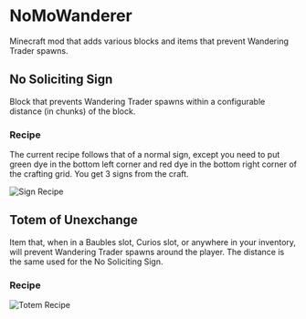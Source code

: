 # NoMoWanderer
Minecraft mod that adds various blocks and items that prevent Wandering Trader spawns.

## No Soliciting Sign
Block that prevents Wandering Trader spawns within a configurable distance (in chunks) of the block.

### Recipe
The current recipe follows that of a normal sign, except you need to put green dye in the bottom left corner and red dye in the bottom right corner of the crafting grid. You get 3 signs from the craft.

![Sign Recipe](https://i.imgur.com/S5NxqWn.png)

## Totem of Unexchange
Item that, when in a Baubles slot, Curios slot, or anywhere in your inventory, will prevent Wandering Trader spawns around the player. The distance is the same used for the No Soliciting Sign.

### Recipe
![Totem Recipe](https://i.imgur.com/GqPWimM.png)
